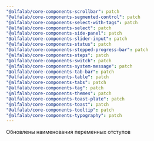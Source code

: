 ```yaml
---
"@alfalab/core-components-scrollbar": patch
"@alfalab/core-components-segmented-control": patch
"@alfalab/core-components-select-with-tags": patch
"@alfalab/core-components-select": patch
"@alfalab/core-components-side-panel": patch
"@alfalab/core-components-slider-input": patch
"@alfalab/core-components-status": patch
"@alfalab/core-components-stepped-progress-bar": patch
"@alfalab/core-components-steps": patch
"@alfalab/core-components-switch": patch
"@alfalab/core-components-system-message": patch
"@alfalab/core-components-tab-bar": patch
"@alfalab/core-components-table": patch
"@alfalab/core-components-tabs": patch
"@alfalab/core-components-tag": patch
"@alfalab/core-components-themes": patch
"@alfalab/core-components-toast-plate": patch
"@alfalab/core-components-toast": patch
"@alfalab/core-components-tooltip": patch
"@alfalab/core-components-typography": patch
---
```


Обновлены наименования переменных отступов
